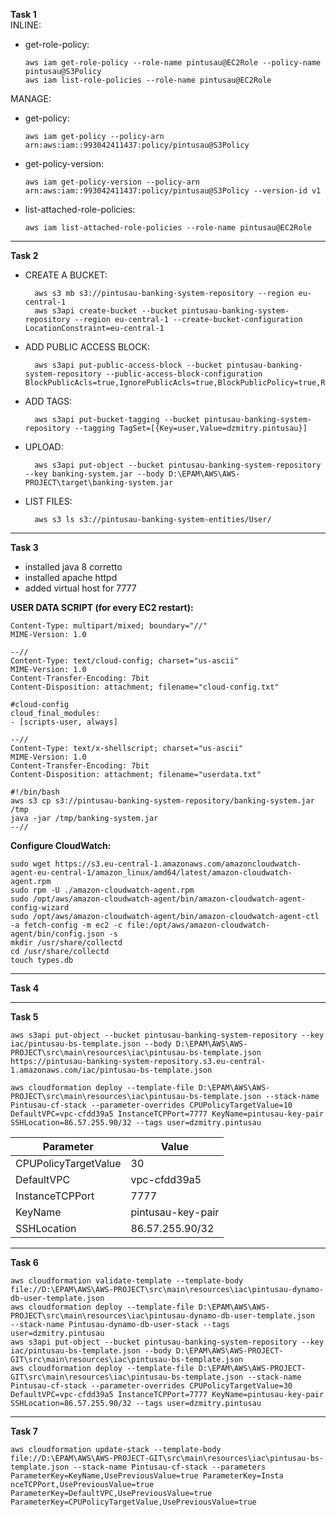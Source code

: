 **Task 1**  
INLINE:
- get-role-policy:
  ```  
  aws iam get-role-policy --role-name pintusau@EC2Role --policy-name pintusau@S3Policy  
  aws iam list-role-policies --role-name pintusau@EC2Role
  ``` 
  
MANAGE:
- get-policy:
  ```  
  aws iam get-policy --policy-arn arn:aws:iam::993042411437:policy/pintusau@S3Policy
  ```
- get-policy-version:  
  ```
  aws iam get-policy-version --policy-arn arn:aws:iam::993042411437:policy/pintusau@S3Policy --version-id v1
  ```
- list-attached-role-policies:
  ```  
  aws iam list-attached-role-policies --role-name pintusau@EC2Role
  ```  
___  
**Task 2** 

- CREATE A BUCKET:
  ```  
	aws s3 mb s3://pintusau-banking-system-repository --region eu-central-1  
	aws s3api create-bucket --bucket pintusau-banking-system-repository --region eu-central-1 --create-bucket-configuration LocationConstraint=eu-central-1  
  ```  
- ADD PUBLIC ACCESS BLOCK:  
  ```  
	aws s3api put-public-access-block --bucket pintusau-banking-system-repository --public-access-block-configuration BlockPublicAcls=true,IgnorePublicAcls=true,BlockPublicPolicy=true,RestrictPublicBuckets=true
  ```  
- ADD TAGS:  
  ```  
	aws s3api put-bucket-tagging --bucket pintusau-banking-system-repository --tagging TagSet=[{Key=user,Value=dzmitry.pintusau}]  
  ```  
- UPLOAD:  
  ```  
	aws s3api put-object --bucket pintusau-banking-system-repository --key banking-system.jar --body D:\EPAM\AWS\AWS-PROJECT\target\banking-system.jar 
  ```   
- LIST FILES:  
  ```  
	aws s3 ls s3://pintusau-banking-system-entities/User/  
   ```   
___  
**Task 3** 

- installed java 8 corretto
- installed apache httpd
- added virtual host for 7777

**USER DATA SCRIPT (for every EC2 restart):**
  ```   
Content-Type: multipart/mixed; boundary="//"
MIME-Version: 1.0

--//
Content-Type: text/cloud-config; charset="us-ascii"
MIME-Version: 1.0
Content-Transfer-Encoding: 7bit
Content-Disposition: attachment; filename="cloud-config.txt"

#cloud-config
cloud_final_modules:
- [scripts-user, always]

--//
Content-Type: text/x-shellscript; charset="us-ascii"
MIME-Version: 1.0
Content-Transfer-Encoding: 7bit
Content-Disposition: attachment; filename="userdata.txt"

#!/bin/bash
aws s3 cp s3://pintusau-banking-system-repository/banking-system.jar /tmp
java -jar /tmp/banking-system.jar
--//  
  ```   
**Configure CloudWatch:**  
  ``` 
sudo wget https://s3.eu-central-1.amazonaws.com/amazoncloudwatch-agent-eu-central-1/amazon_linux/amd64/latest/amazon-cloudwatch-agent.rpm
sudo rpm -U ./amazon-cloudwatch-agent.rpm
sudo /opt/aws/amazon-cloudwatch-agent/bin/amazon-cloudwatch-agent-config-wizard
sudo /opt/aws/amazon-cloudwatch-agent/bin/amazon-cloudwatch-agent-ctl -a fetch-config -m ec2 -c file:/opt/aws/amazon-cloudwatch-agent/bin/config.json -s
mkdir /usr/share/collectd
cd /usr/share/collectd
touch types.db  
  ``` 
 ___  
 **Task 4** 
 ___  
 **Task 5** 
   ``` 
 aws s3api put-object --bucket pintusau-banking-system-repository --key iac/pintusau-bs-template.json --body D:\EPAM\AWS\AWS-PROJECT\src\main\resources\iac\pintusau-bs-template.json
 https://pintusau-banking-system-repository.s3.eu-central-1.amazonaws.com/iac/pintusau-bs-template.json
 
 aws cloudformation deploy --template-file D:\EPAM\AWS\AWS-PROJECT\src\main\resources\iac\pintusau-bs-template.json --stack-name Pintusau-cf-stack --parameter-overrides CPUPolicyTargetValue=10 DefaultVPC=vpc-cfdd39a5 InstanceTCPPort=7777 KeyName=pintusau-key-pair SSHLocation=86.57.255.90/32 --tags user=dzmitry.pintusau
  ```  
 | Parameter  | Value |
 | ---------- | ----- |
 |CPUPolicyTargetValue|30
 |DefaultVPC|vpc-cfdd39a5		
 |InstanceTCPPort|7777
 |KeyName|pintusau-key-pair
 |SSHLocation|86.57.255.90/32
 
  ___  
  **Task 6** 
  ```   
 aws cloudformation validate-template --template-body file://D:\EPAM\AWS\AWS-PROJECT\src\main\resources\iac\pintusau-dynamo-db-user-template.json  
 aws cloudformation deploy --template-file D:\EPAM\AWS\AWS-PROJECT\src\main\resources\iac\pintusau-dynamo-db-user-template.json  --stack-name Pintusau-dynamo-db-user-stack --tags user=dzmitry.pintusau
 aws s3api put-object --bucket pintusau-banking-system-repository --key iac/pintusau-bs-template.json --body D:\EPAM\AWS\AWS-PROJECT-GIT\src\main\resources\iac\pintusau-bs-template.json
 aws cloudformation deploy --template-file D:\EPAM\AWS\AWS-PROJECT-GIT\src\main\resources\iac\pintusau-bs-template.json --stack-name Pintusau-cf-stack --parameter-overrides CPUPolicyTargetValue=30 DefaultVPC=vpc-cfdd39a5 InstanceTCPPort=7777 KeyName=pintusau-key-pair SSHLocation=86.57.255.90/32 --tags user=dzmitry.pintusau
 ``` 
  ___  
   **Task 7** 
  ```   
 aws cloudformation update-stack --template-body file://D:\EPAM\AWS\AWS-PROJECT-GIT\src\main\resources\iac\pintusau-bs-template.json --stack-name Pintusau-cf-stack --parameters ParameterKey=KeyName,UsePreviousValue=true ParameterKey=Insta
 nceTCPPort,UsePreviousValue=true ParameterKey=DefaultVPC,UsePreviousValue=true ParameterKey=CPUPolicyTargetValue,UsePreviousValue=true
 ```   